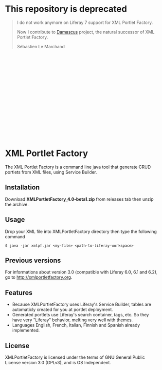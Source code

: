 # This repository is deprecated

>	I do not work anymore on Liferay 7 support for XML Portlet Factory.
>
>	Now I contribute to [Damascus](https://github.com/yasuflatland-lf/damascus) project, the natural successor of XML Portlet Factory.
>
>	Sébastien Le Marchand
<br>
<br>
<br>
<br>
<br>
<br>
<br>
<br>
<br>
<br>
<br>
<br>
<br>
<br>
<br>
<br>

# XML Portlet Factory

The XML Portlet Factory is a command line java tool that generate CRUD portlets from XML files, using Service Builder. 

## Installation

Download **XMLPortletFactory_4.0-beta1.zip** from releases tab then unzip the archive.

## Usage

Drop your XML file into XMLPortletFactory directory then type the following command

```
$ java -jar xmlpf.jar <my-file> <path-to-liferay-workspace>
```

## Previous versions

For informations about version 3.0 (compatible with Liferay 6.0, 6.1 and 6.2), go to http://xmlportletfactory.org. 

## Features 

* Because XMLPortletFactory uses Liferay's Service Builder, tables are automaticly created for you at portlet deployment.
* Generated portlets use Liferay's search container, tags, etc. So they have very "Liferay" behavior, melting very well with themes.
* Languages English, French, Italian, Finnish and Spanish already implemented.

## License

XMLPortletFactory is licensed under the terms of GNU General Public License version 3.0 (GPLv3), and is OS Independent.

